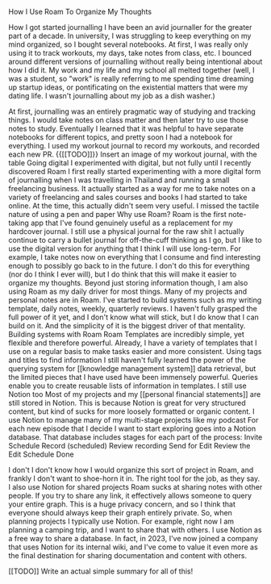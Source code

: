 How I Use Roam To Organize My Thoughts

How I got started journalling
I have been an avid journaller for the greater part of a decade. In university, I was struggling to keep everything on my mind organized, so I bought several notebooks.
At first, I was really only using it to track workouts, my days, take notes from class, etc. I bounced around different versions of journalling without really being intentional about how I did it. My work and my life and my school all melted together (well, I was a student, so "work" is really referring to me spending time dreaming up startup ideas, or pontificating on the existential matters that were my dating life. I wasn't journalling about my job as a dish washer.)

At first, journalling was an entirely pragmatic way of studying and tracking things. I would take notes on class matter and then later try to use those notes to study. Eventually I learned that it was helpful to have separate notebooks for different topics, and pretty soon I had a notebook for everything.
I used my workout journal to record my workouts, and recorded each new PR.
{{[[TODO]]}} Insert an image of my workout journal, with the table
Going digital
I experimented with digital, but not fully until I recently discovered Roam
I first really started experimenting with a more digital form of journalling when I was travelling in Thailand and running a small freelancing business. It actually started as a way for me to take notes on a variety of freelancing and sales courses and books I had started to take online.
At the time, this actually didn't seem very useful. I missed the tactile nature of using a pen and paper
Why use Roam?
Roam is the first note-taking app that I've found genuinely useful as a replacement for my hardcover journal.
I still use a physical journal for the raw shit
I actually continue to carry a bullet journal for off-the-cuff thinking as I go, but I like to use the digital version for anything that I think I will use long-term.
For example, I take notes now on everything that I consume and find interesting enough to possibly go back to in the future. I don't do this for everything (nor do I think I ever will), but I do think that this will make it easier to organize my thoughts.
Beyond just storing information though, I am also using Roam as my daily driver for most things.
Many of my projects and personal notes are in Roam. I've started to build systems such as my writing template, daily notes, weekly, quarterly reviews. I haven't fully grasped the full power of it yet, and I don't know what will stick, but I do know that I can build on it. And the simplicity of it is the biggest driver of that mentality.
Building systems with Roam
Roam Templates are incredibly simple, yet flexible and therefore powerful.
Already, I have a variety of templates that I use on a regular basis to make tasks easier and more consistent.
Using tags and titles to find information
I still haven't fully learned the power of the querying system for [[knowledge management system]] data retrieval, but the limited pieces that I have used have been immensely powerful.
Queries enable you to create reusable lists of information in templates.
I still use Notion too
Most of my projects and my [[personal financial statements]] are still stored in Notion. This is because Notion is great for very structured content, but kind of sucks for more loosely formatted or organic content.
I use Notion to manage many of my multi-stage projects like my podcast
For each new episode that I decide I want to start exploring goes into a Notion database.
That database includes stages for each part of the process:
Invite
Schedule
Record (scheduled)
Review recording
Send for Edit
Review the Edit
Schedule
Done

I don't I don't know how I would organize this sort of project in Roam, and frankly I don't want to shoe-horn it in. The right tool for the job, as they say.
I also use Notion for shared projects
Roam sucks at sharing notes with other people. If you try to share any link, it effectively allows someone to query your entire graph. This is a huge privacy concern, and so I think that everyone should always keep their graph entirely private.
So, when planning projects I typically use Notion.
For example, right now I am planning a camping trip, and I want to share that with others. I use Notion as a free way to share a database.
In fact, in 2023, I've now joined a company that uses Notion for its internal wiki, and I've come to value it even more as the final destination for sharing documentation and content with others.

[[TODO]] Write an actual simple summary for all of this!
